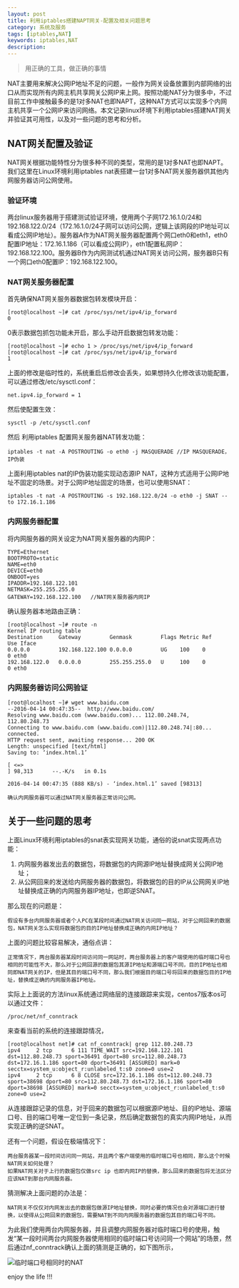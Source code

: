 ```yaml
---
layout: post
title: 利用iptables搭建NAPT网关-配置及相关问题思考
category: 系统及服务
tags: [iptables,NAT]
keywords: iptables,NAT
description: 
---
```


> 用正确的工具，做正确的事情

NAT主要用来解决公网IP地址不足的问题，一般作为网关设备放置到内部网络的出口从而实现所有内网主机共享网关公网IP来上网。按照功能NAT分为很多中，不过目前工作中接触最多的是1对多NAT也即NAPT，这种NAT方式可以实现多个内网主机共享一个公网IP来访问网络。本文记录linux环境下利用iptables搭建NAT网关并验证其可用性，以及对一些问题的思考和分析。

## NAT网关配置及验证
	
NAT网关根据功能特性分为很多种不同的类型，常用的是1对多NAT也即NAPT。我们这里在Linux环境利用iptables nat表搭建一台1对多NAT网关服务器供其他内网服务器访问公网使用。 
	
### 验证环境

两台linux服务器用于搭建测试验证环境，使用两个子网172.16.1.0/24和192.168.122.0/24（172.16.1.0/24子网可以访问公网，逻辑上该网段的IP地址可以看成公网IP地址）。服务器A作为NAT网关服务器配置两个网口eth0和eth1，eth0 配置IP地址：172.16.1.186（可以看成公网IP），eth1配置私网IP：192.168.122.100。服务器B作为内网测试机通过NAT网关访问公网，服务器B只有一个网口eth0配置IP：192.168.122.100。

### NAT网关服务器配置
首先确保NAT网关服务器数据包转发模块开启：
	
	[root@localhost ~]# cat /proc/sys/net/ipv4/ip_forward
	0

0表示数据包抓包功能未开启，那么手动开启数据包转发功能：

	[root@localhost ~]# echo 1 > /proc/sys/net/ipv4/ip_forward
	[root@localhost ~]# cat /proc/sys/net/ipv4/ip_forward
	1

上面的修改是临时性的，系统重启后修改会丢失，如果想持久化修改该功能配置，可以通过修改/etc/sysctl.conf：

	net.ipv4.ip_forward = 1

然后使配置生效：

	sysctl -p /etc/sysctl.conf

然后 利用iptables 配置网关服务器NAT转发功能：

	iptables -t nat -A POSTROUTING -o eth0 -j MASQUERADE //IP MASQUERADE，IP伪装

上面利用iptables nat的IP伪装功能实现动态源IP NAT，这种方式适用于公网IP地址不固定的场景。对于公网IP地址固定的场景，也可以使用SNAT：

	iptables -t nat -A POSTROUTING -s 192.168.122.0/24 -o eth0 -j SNAT --to 172.16.1.186

### 内网服务器配置

将内网服务器的网关设定为NAT网关服务器的内网IP：

	TYPE=Ethernet
	BOOTPROTO=static
	NAME=eth0
	DEVICE=eth0
	ONBOOT=yes
	IPADDR=192.168.122.101
	NETMASK=255.255.255.0
	GATEWAY=192.168.122.100   //NAT网关服务器内网IP
	
确认服务器本地路由正确：

	[root@localhost ~]# route -n
	Kernel IP routing table
	Destination     Gateway         Genmask         Flags Metric Ref    Use Iface
	0.0.0.0         192.168.122.100 0.0.0.0         UG    100    0        0 eth0
	192.168.122.0   0.0.0.0         255.255.255.0   U     100    0        0 eth0	

### 内网服务器访问公网验证

	[root@localhost ~]# wget www.baidu.com
	--2016-04-14 00:47:35--  http://www.baidu.com/
	Resolving www.baidu.com (www.baidu.com)... 112.80.248.74, 112.80.248.73
	Connecting to www.baidu.com (www.baidu.com)|112.80.248.74|:80... connected.
	HTTP request sent, awaiting response... 200 OK
	Length: unspecified [text/html]
	Saving to: ‘index.html.1’
	
    [ <=>                                                                                                            ] 98,313      --.-K/s   in 0.1s
	
	2016-04-14 00:47:35 (888 KB/s) - ‘index.html.1’ saved [98313]

	确认内网服务器可以通过NAT网关服务器正常访问公网。

## 关于一些问题的思考

上面Linux环境利用iptables的snat表实现网关功能，通俗的说snat实现两点功能：

1. 内网服务器发出去的数据包，将数据包的内网源IP地址替换成网关公网IP地址； 
2. 从公网回来的发送给内网服务器的数据包，将数据包的目的IP从公网网关IP地址替换成正确的内网服务器IP地址，也即逆SNAT。

那么现在的问题是：

	假设有多台内网服务器或者个人PC在某段时间通过NAT网关访问同一网站，对于公网回来的数据包，NAT网关怎么实现将数据包的目的IP地址替换成正确的内网IP地址？

上面的问题比较容易解决，通俗点讲：

	正常情况下，两台服务器某段时间访问同一网站时，两台服务器上的客户端使用的临时端口号也相同的可能性不大，那么对于公网回源的数据包其源IP地址和源端口号不同，目的IP地址也相同即NAT网关的IP，但是其目的端口号不同，那么我们根据目的端口号将回来的数据包目的IP地址，替换成正确的内网服务器IP地址。

实际上上面说的方法linux系统通过网络层的连接跟踪来实现，centos7版本os可以通过文件：
	
	/proc/net/nf_conntrack

来查看当前的系统的连接跟踪情况，

	[root@localhost net]# cat nf_conntrack| grep 112.80.248.73
	ipv4     2 tcp      6 111 TIME_WAIT src=192.168.122.101 dst=112.80.248.73 sport=36491 dport=80 src=112.80.248.73 dst=172.16.1.186 sport=80 dport=36491 [ASSURED] mark=0 secctx=system_u:object_r:unlabeled_t:s0 zone=0 use=2
	ipv4     2 tcp      6 8 CLOSE src=172.16.1.186 dst=112.80.248.73 sport=38698 dport=80 src=112.80.248.73 dst=172.16.1.186 sport=80 dport=38698 [ASSURED] mark=0 secctx=system_u:object_r:unlabeled_t:s0 zone=0 use=2
	
从连接跟踪记录的信息，对于回来的数据包可以根据源IP地址、目的IP地址、源端口号、目的端口号唯一定位到一条记录，然后确定数据包的真实内网IP地址，从而实现正确的逆SNAT。

还有一个问题，假设在极端情况下：
	
	两台服务器某一段时间访问同一网站，并且两个客户端使用的临时端口号也相同，那么这个时候NAT网关如何处理？
	如果NAT网关对于上行的数据包仅做src ip 也即内网IP的替换，那么回来的数据包将无法区分应该NAT到那台内网服务器。

猜测解决上面问题的办法是：

	NAT网关不仅仅对内网发出去的数据包做源IP地址替换，同时必要的情况也会对源端口进行替换，以使得从公网回来的数据包，需要NAT到不同内网服务器的数据包其目的端口号不同。

为此我们使用两台内网服务器，并且调整内网服务器对临时端口号的使用，触发“某一段时间两台内网服务器使用相同的临时端口号访问同一个网站”的场景，然后通过nf_conntrack确认上面的猜测是正确的，如下图所示，

![临时端口号相同时的NAT](http://7u2rbh.com1.z0.glb.clouddn.com/portsame.png)



enjoy the life !!!
